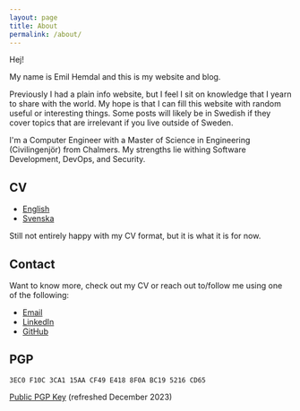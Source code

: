 ```yaml
---
layout: page
title: About
permalink: /about/
---
```


Hej!

My name is Emil Hemdal and this is my website and blog.

Previously I had a plain info website, but I feel I sit on knowledge that I yearn to share with the world. My hope is that I can fill this website with random useful or interesting things. Some posts will likely be in Swedish if they cover topics that are irrelevant if you live outside of Sweden.

I'm a Computer Engineer with a Master of Science in Engineering (Civilingenjör) from Chalmers. My strengths lie withing Software Development, DevOps, and Security.

## CV

- [English](/cv/CV_Emil_Hemdal_English.pdf)
- [Svenska](/cv/CV_Emil_Hemdal_Svenska.pdf)

Still not entirely happy with my CV format, but it is what it is for now.

## Contact

Want to know more, check out my CV or reach out to/follow me using one of the following:

- [Email](mailto:emil@hemdal.se)
- [LinkedIn](https://se.linkedin.com/in/EmilHemdal)
- [GitHub](https://github.com/emilhem/)


## PGP

`3EC0 F10C 3CA1 15AA CF49 E418 8F0A BC19 5216 CD65`

[Public PGP Key](/pubkey.asc) (refreshed December 2023)
